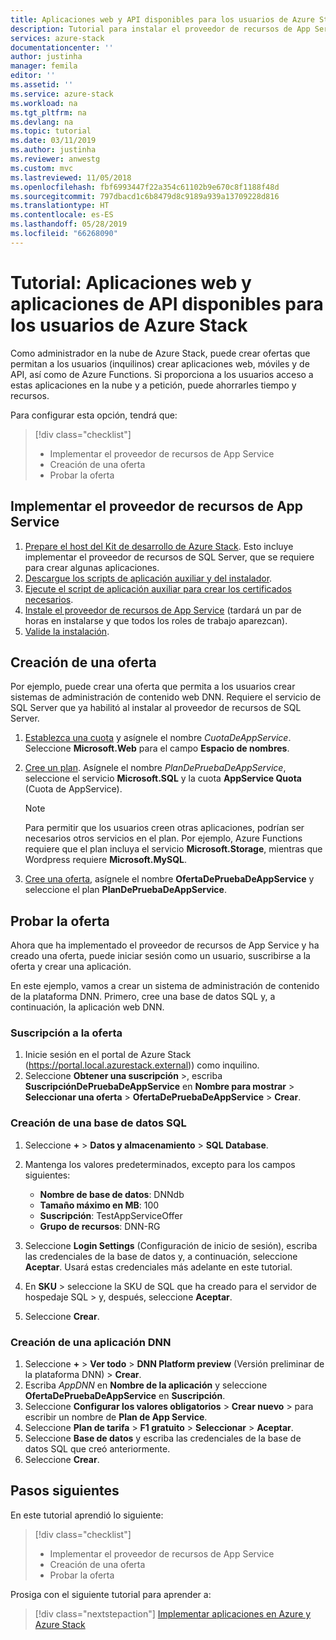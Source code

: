 ```yaml
---
title: Aplicaciones web y API disponibles para los usuarios de Azure Stack | Microsoft Docs
description: Tutorial para instalar el proveedor de recursos de App Service y crear ofertas que permitan a los usuarios de Azure Stack crear aplicaciones web y de API.
services: azure-stack
documentationcenter: ''
author: justinha
manager: femila
editor: ''
ms.assetid: ''
ms.service: azure-stack
ms.workload: na
ms.tgt_pltfrm: na
ms.devlang: na
ms.topic: tutorial
ms.date: 03/11/2019
ms.author: justinha
ms.reviewer: anwestg
ms.custom: mvc
ms.lastreviewed: 11/05/2018
ms.openlocfilehash: fbf6993447f22a354c61102b9e670c8f1188f48d
ms.sourcegitcommit: 797dbacd1c6b8479d8c9189a939a13709228d816
ms.translationtype: HT
ms.contentlocale: es-ES
ms.lasthandoff: 05/28/2019
ms.locfileid: "66268090"
---
```

# <a name="tutorial-make-web-and-api-apps-available-to-your-azure-stack-users"></a>Tutorial: Aplicaciones web y aplicaciones de API disponibles para los usuarios de Azure Stack

Como administrador en la nube de Azure Stack, puede crear ofertas que permitan a los usuarios (inquilinos) crear aplicaciones web, móviles y de API, así como de Azure Functions. Si proporciona a los usuarios acceso a estas aplicaciones en la nube y a petición, puede ahorrarles tiempo y recursos.

Para configurar esta opción, tendrá que:

> [!div class="checklist"]
> * Implementar el proveedor de recursos de App Service
> * Creación de una oferta
> * Probar la oferta

## <a name="deploy-the-app-service-resource-provider"></a>Implementar el proveedor de recursos de App Service

1. [Prepare el host del Kit de desarrollo de Azure Stack](azure-stack-app-service-before-you-get-started.md). Esto incluye implementar el proveedor de recursos de SQL Server, que se requiere para crear algunas aplicaciones.
2. [Descargue los scripts de aplicación auxiliar y del instalador](azure-stack-app-service-deploy.md).
3. [Ejecute el script de aplicación auxiliar para crear los certificados necesarios](azure-stack-app-service-deploy.md).
4. [Instale el proveedor de recursos de App Service](azure-stack-app-service-deploy.md) (tardará un par de horas en instalarse y que todos los roles de trabajo aparezcan).
5. [Valide la instalación](azure-stack-app-service-deploy.md#validate-the-app-service-on-azure-stack-installation).

## <a name="create-an-offer"></a>Creación de una oferta

Por ejemplo, puede crear una oferta que permita a los usuarios crear sistemas de administración de contenido web DNN. Requiere el servicio de SQL Server que ya habilitó al instalar al proveedor de recursos de SQL Server.

1.  [Establezca una cuota](azure-stack-plan-offer-quota-overview.md ) y asígnele el nombre *CuotaDeAppService*. Seleccione **Microsoft.Web** para el campo **Espacio de nombres**.
2.  [Cree un plan](azure-stack-create-plan.md). Asígnele el nombre *PlanDePruebaDeAppService*, seleccione el servicio **Microsoft.SQL** y la cuota **AppService Quota** (Cuota de AppService).

    > [!NOTE]
    > Para permitir que los usuarios creen otras aplicaciones, podrían ser necesarios otros servicios en el plan. Por ejemplo, Azure Functions requiere que el plan incluya el servicio **Microsoft.Storage**, mientras que Wordpress requiere **Microsoft.MySQL**.

3.  [Cree una oferta](azure-stack-create-offer.md), asígnele el nombre **OfertaDePruebaDeAppService** y seleccione el plan **PlanDePruebaDeAppService**.

## <a name="test-the-offer"></a>Probar la oferta

Ahora que ha implementado el proveedor de recursos de App Service y ha creado una oferta, puede iniciar sesión como un usuario, suscribirse a la oferta y crear una aplicación.

En este ejemplo, vamos a crear un sistema de administración de contenido de la plataforma DNN. Primero, cree una base de datos SQL y, a continuación, la aplicación web DNN.

### <a name="subscribe-to-the-offer"></a>Suscripción a la oferta

1. Inicie sesión en el portal de Azure Stack (https://portal.local.azurestack.external)) como inquilino.
2. Seleccione **Obtener una suscripción** >, escriba **SuscripciónDePruebaDeAppService** en **Nombre para mostrar** > **Seleccionar una oferta** > **OfertaDePruebaDeAppService** > **Crear**.

### <a name="create-a-sql-database"></a>Creación de una base de datos SQL

1. Seleccione **+**  > **Datos y almacenamiento** > **SQL Database**.
2. Mantenga los valores predeterminados, excepto para los campos siguientes:

    - **Nombre de base de datos**: DNNdb
    - **Tamaño máximo en MB**: 100
    - **Suscripción**: TestAppServiceOffer
    - **Grupo de recursos**: DNN-RG

3. Seleccione **Login Settings** (Configuración de inicio de sesión), escriba las credenciales de la base de datos y, a continuación, seleccione **Aceptar**. Usará estas credenciales más adelante en este tutorial.
4. En **SKU** > seleccione la SKU de SQL que ha creado para el servidor de hospedaje SQL > y, después, seleccione **Aceptar**.
5. Seleccione **Crear**.

### <a name="create-a-dnn-app"></a>Creación de una aplicación DNN

1. Seleccione **+**  > **Ver todo** > **DNN Platform preview** (Versión preliminar de la plataforma DNN) > **Crear**.
2. Escriba *AppDNN* en **Nombre de la aplicación** y seleccione **OfertaDePruebaDeAppService** en **Suscripción**.
3. Seleccione **Configurar los valores obligatorios** > **Crear nuevo** > para escribir un nombre de **Plan de App Service**.
4. Seleccione **Plan de tarifa** > **F1 gratuito** > **Seleccionar** > **Aceptar**.
5. Seleccione **Base de datos** y escriba las credenciales de la base de datos SQL que creó anteriormente.
6. Seleccione **Crear**.

## <a name="next-steps"></a>Pasos siguientes

En este tutorial aprendió lo siguiente:

> [!div class="checklist"]
> * Implementar el proveedor de recursos de App Service
> * Creación de una oferta
> * Probar la oferta

Prosiga con el siguiente tutorial para aprender a:

> [!div class="nextstepaction"]
> [Implementar aplicaciones en Azure y Azure Stack](../user/azure-stack-solution-pipeline.md)
